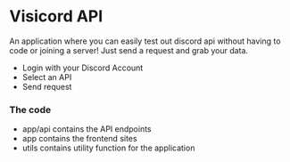 # Visicord API

An application where you can easily test out discord api without having to code or joining a server! Just send a request and grab your data.

- Login with your Discord Account
- Select an API
- Send request

### The code

- app/api contains the API endpoints
- app contains the frontend sites
- utils contains utility function for the application
